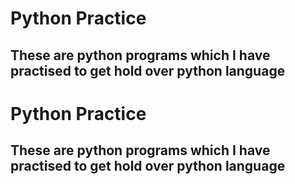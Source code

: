 # Python Practice

## These are python programs which I have practised to get hold over python language

# Python Practice

## These are python programs which I have practised to get hold over python language
